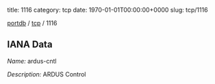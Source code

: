 title: 1116
category: tcp
date: 1970-01-01T00:00:00+0000
slug: tcp/1116

[portdb](/) / [tcp](/category/tcp.html) / 1116


## IANA Data

_Name:_ ardus-cntl

_Description:_ ARDUS Control


